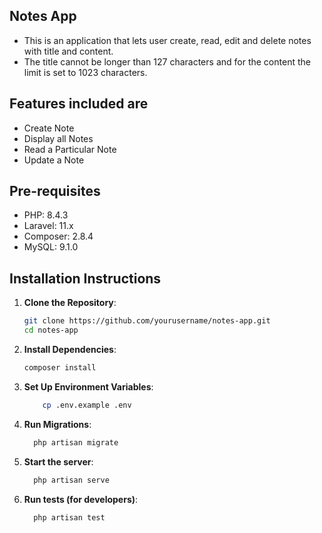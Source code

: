 ## Notes App

-   This is an application that lets user create, read, edit and delete notes with title and content.
-   The title cannot be longer than 127 characters and for the content the limit is set to 1023 characters.

## Features included are

-   Create Note
-   Display all Notes
-   Read a Particular Note
-   Update a Note

## Pre-requisites

-   PHP: 8.4.3
-   Laravel: 11.x
-   Composer: 2.8.4
-   MySQL: 9.1.0

## Installation Instructions

1. **Clone the Repository**:

    ```bash
    git clone https://github.com/yourusername/notes-app.git
    cd notes-app

    ```

2. **Install Dependencies**:

    ```bash
    composer install

    ```

3. **Set Up Environment Variables**:

    ```bash
        cp .env.example .env

    ```

4. **Run Migrations**:

    ```bash
      php artisan migrate

    ```

5. **Start the server**:

    ```bash
      php artisan serve

    ```

6. **Run tests (for developers)**:

    ```bash
      php artisan test

    ```
